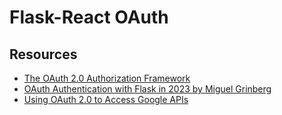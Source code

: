 # Flask-React OAuth

## Resources

- [The OAuth 2.0 Authorization Framework](https://datatracker.ietf.org/doc/html/rfc6749#section-1)
- [OAuth Authentication with Flask in 2023 by Miguel Grinberg](https://blog.miguelgrinberg.com/post/oauth-authentication-with-flask-in-2023)
- [Using OAuth 2.0 to Access Google APIs](https://developers.google.com/identity/protocols/oauth2)
